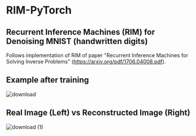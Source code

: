 # RIM-PyTorch
## Recurrent Inference Machines (RIM) for Denoising MNIST (handwritten digits)
Follows implementation of RIM of paper "Recurrent Inference Machines for Solving Inverse Problems" (https://arxiv.org/pdf/1706.04008.pdf).

## Example after training
![download](https://user-images.githubusercontent.com/71031687/112768277-a7489280-901b-11eb-95ee-0df04141830f.png)
## Real Image (Left) vs Reconstructed Image (Right)
![download (1)](https://user-images.githubusercontent.com/71031687/112768348-0908fc80-901c-11eb-86f9-aee3d0ef3184.png)
